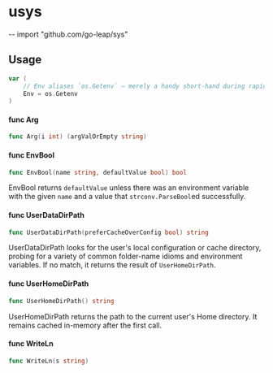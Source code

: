 # usys
--
    import "github.com/go-leap/sys"


## Usage

```go
var (
	// Env aliases `os.Getenv` — merely a handy short-hand during rapid iteration in non-critical code-paths that already do import `usys` to not have to repeatedly pull in and out the extra `os` import.
	Env = os.Getenv
)
```

#### func  Arg

```go
func Arg(i int) (argValOrEmpty string)
```

#### func  EnvBool

```go
func EnvBool(name string, defaultValue bool) bool
```
EnvBool returns `defaultValue` unless there was an environment variable with the
given `name` and a value that `strconv.ParseBool`ed successfully.

#### func  UserDataDirPath

```go
func UserDataDirPath(preferCacheOverConfig bool) string
```
UserDataDirPath looks for the user's local configuration or cache directory,
probing for a variety of common folder-name idioms and environment variables. If
no match, it returns the result of `UserHomeDirPath`.

#### func  UserHomeDirPath

```go
func UserHomeDirPath() string
```
UserHomeDirPath returns the path to the current user's Home directory. It
remains cached in-memory after the first call.

#### func  WriteLn

```go
func WriteLn(s string)
```
